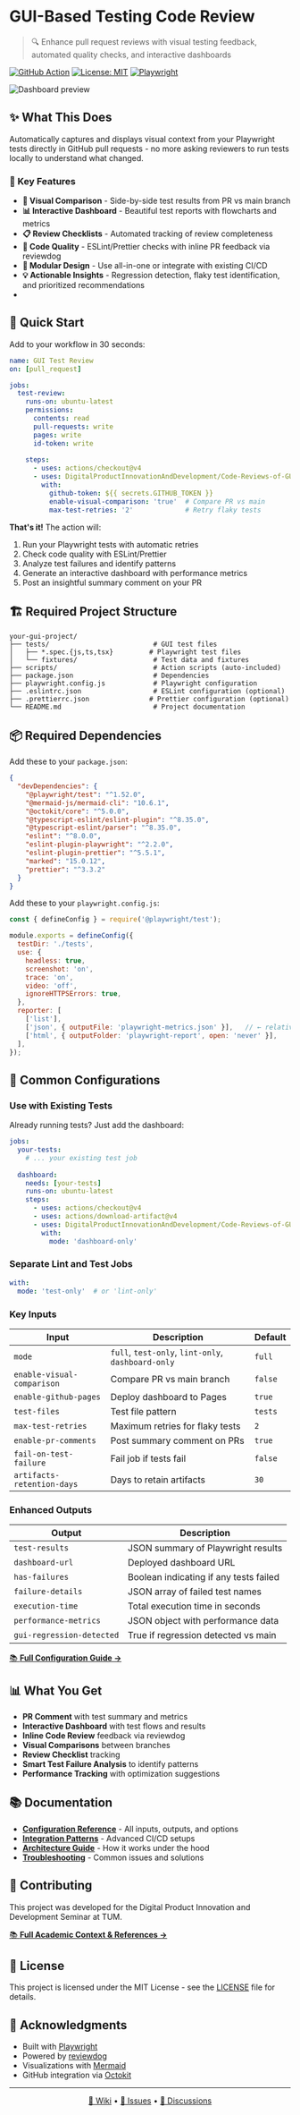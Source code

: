 # GUI-Based Testing Code Review

> 🔍 Enhance pull request reviews with visual testing feedback, automated quality checks, and interactive dashboards

[![GitHub Action](https://img.shields.io/badge/GitHub-Action-2088FF?logo=github-actions)](https://github.com/marketplace/actions/gui-based-testing-code-review)
[![License: MIT](https://img.shields.io/badge/License-MIT-yellow.svg)](https://opensource.org/licenses/MIT)
[![Playwright](https://img.shields.io/badge/Playwright-Ready-45ba4b?logo=playwright)](https://playwright.dev/)

![Dashboard preview](demo-dashboard.png)

## ✨ What This Does

Automatically captures and displays visual context from your Playwright tests directly in GitHub pull requests - no more asking reviewers to run tests locally to understand what changed.

### 🎯 Key Features

- **🔄 Visual Comparison** - Side-by-side test results from PR vs main branch
- **📊 Interactive Dashboard** - Beautiful test reports with flowcharts and metrics  
- **📋 Review Checklists** - Automated tracking of review completeness
- **🎨 Code Quality** - ESLint/Prettier checks with inline PR feedback via reviewdog
- **🚀 Modular Design** - Use all-in-one or integrate with existing CI/CD
- **💡 Actionable Insights** - Regression detection, flaky test identification, and prioritized recommendations
- 
## 🚀 Quick Start

Add to your workflow in 30 seconds:

```yaml
name: GUI Test Review
on: [pull_request]

jobs:
  test-review:
    runs-on: ubuntu-latest
    permissions:
      contents: read
      pull-requests: write
      pages: write
      id-token: write
    
    steps:
      - uses: actions/checkout@v4
      - uses: DigitalProductInnovationAndDevelopment/Code-Reviews-of-GUI-Tests@v1
        with:
          github-token: ${{ secrets.GITHUB_TOKEN }}
          enable-visual-comparison: 'true'  # Compare PR vs main
          max-test-retries: '2'             # Retry flaky tests
```

**That's it!** The action will:
1. Run your Playwright tests with automatic retries
2. Check code quality with ESLint/Prettier
3. Analyze test failures and identify patterns
4. Generate an interactive dashboard with performance metrics
5. Post an insightful summary comment on your PR

## 🏗️ Required Project Structure

```
your-gui-project/
├── tests/                          # GUI test files
│   ├── *.spec.{js,ts,tsx}         # Playwright test files
│   └── fixtures/                   # Test data and fixtures
├── scripts/                        # Action scripts (auto-included)
├── package.json                    # Dependencies
├── playwright.config.js            # Playwright configuration
├── .eslintrc.json                  # ESLint configuration (optional)
├── .prettierrc.json               # Prettier configuration (optional)
└── README.md                       # Project documentation
```

## 📦 Required Dependencies

Add these to your `package.json`:

```json
{
  "devDependencies": {
    "@playwright/test": "^1.52.0",
    "@mermaid-js/mermaid-cli": "10.6.1",
    "@octokit/core": "^5.0.0",
    "@typescript-eslint/eslint-plugin": "^8.35.0",
    "@typescript-eslint/parser": "^8.35.0",
    "eslint": "^8.0.0",
    "eslint-plugin-playwright": "^2.2.0",
    "eslint-plugin-prettier": "^5.5.1",
    "marked": "15.0.12",
    "prettier": "^3.3.2"
  }
}
```

Add these to your `playwright.config.js`:

```javascript
const { defineConfig } = require('@playwright/test');

module.exports = defineConfig({
  testDir: './tests',
  use: {
    headless: true,
    screenshot: 'on',
    trace: 'on',
    video: 'off',
    ignoreHTTPSErrors: true,
  },
  reporter: [
    ['list'],
    ['json', { outputFile: 'playwright-metrics.json' }],   // ← relative path
    ['html', { outputFolder: 'playwright-report', open: 'never' }],
  ],
});
```

## 🔧 Common Configurations

### Use with Existing Tests

Already running tests? Just add the dashboard:

```yaml
jobs:
  your-tests:
    # ... your existing test job
    
  dashboard:
    needs: [your-tests]
    runs-on: ubuntu-latest
    steps:
      - uses: actions/checkout@v4
      - uses: actions/download-artifact@v4
      - uses: DigitalProductInnovationAndDevelopment/Code-Reviews-of-GUI-Tests@v1
        with:
          mode: 'dashboard-only'
```

### Separate Lint and Test Jobs

```yaml
with:
  mode: 'test-only'  # or 'lint-only'
```

### Key Inputs

| Input | Description | Default |
|-------|-------------|---------|
| `mode` | `full`, `test-only`, `lint-only`, `dashboard-only` | `full` |
| `enable-visual-comparison` | Compare PR vs main branch | `false` |
| `enable-github-pages` | Deploy dashboard to Pages | `true` |
| `test-files` | Test file pattern | `tests` |
| `max-test-retries` | Maximum retries for flaky tests | `2` |
| `enable-pr-comments` | Post summary comment on PRs | `true` |
| `fail-on-test-failure` | Fail job if tests fail | `false` |
| `artifacts-retention-days` | Days to retain artifacts | `30` |

### Enhanced Outputs

| Output | Description |
|--------|-------------|
| `test-results` | JSON summary of Playwright results |
| `dashboard-url` | Deployed dashboard URL |
| `has-failures` | Boolean indicating if any tests failed |
| `failure-details` | JSON array of failed test names |
| `execution-time` | Total execution time in seconds |
| `performance-metrics` | JSON object with performance data |
| `gui-regression-detected` | True if regression detected vs main |

[📚 **Full Configuration Guide →**](https://github.com/DigitalProductInnovationAndDevelopment/Code-Reviews-of-GUI-Tests/wiki/Configuration-Reference)

## 📊 What You Get

- **PR Comment** with test summary and metrics
- **Interactive Dashboard** with test flows and results
- **Inline Code Review** feedback via reviewdog
- **Visual Comparisons** between branches
- **Review Checklist** tracking
- **Smart Test Failure Analysis** to identify patterns
- **Performance Tracking** with optimization suggestions

## 📚 Documentation

- [**Configuration Reference**](https://github.com/DigitalProductInnovationAndDevelopment/Code-Reviews-of-GUI-Tests/wiki/Configuration-Reference) - All inputs, outputs, and options
- [**Integration Patterns**](https://github.com/DigitalProductInnovationAndDevelopment/Code-Reviews-of-GUI-Tests/wiki/Integration-Patterns) - Advanced CI/CD setups
- [**Architecture Guide**](https://github.com/DigitalProductInnovationAndDevelopment/Code-Reviews-of-GUI-Tests/wiki/Architecture-Guide) - How it works under the hood
- [**Troubleshooting**](https://github.com/DigitalProductInnovationAndDevelopment/Code-Reviews-of-GUI-Tests/wiki/Troubleshooting-Guide) - Common issues and solutions

## 🤝 Contributing

This project was developed for the Digital Product Innovation and Development Seminar at TUM.

[📚 **Full Academic Context & References →**](https://github.com/DigitalProductInnovationAndDevelopment/Code-Reviews-of-GUI-Tests/wiki/Academic-Context-&-References)

## 📄 License
This project is licensed under the MIT License - see the [LICENSE](LICENSE) file for details.

## 🙏 Acknowledgments

- Built with [Playwright](https://playwright.dev/)
- Powered by [reviewdog](https://github.com/reviewdog/reviewdog)
- Visualizations with [Mermaid](https://mermaid-js.github.io/)
- GitHub integration via [Octokit](https://octokit.github.io/)
---

<p align="center">
  <a href="https://github.com/DigitalProductInnovationAndDevelopment/Code-Reviews-of-GUI-Tests/wiki">📖 Wiki</a> •
  <a href="https://github.com/DigitalProductInnovationAndDevelopment/Code-Reviews-of-GUI-Tests/issues">🐛 Issues</a> •
  <a href="https://github.com/DigitalProductInnovationAndDevelopment/Code-Reviews-of-GUI-Tests/discussions">💬 Discussions</a>
</p>
